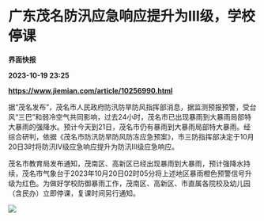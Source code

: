 # 广东茂名防汛应急响应提升为Ⅲ级，学校停课
**界面快报**

**2023-10-19 23:25**

**https://www.jiemian.com/article/10256990.html**

据“茂名发布”，茂名市人民政府防汛防旱防风指挥部消息，据监测预报预警，受台风“三巴”和弱冷空气共同影响，过去24小时，茂名市已出现暴雨到大暴雨局部特大暴雨的强降水。预计今天到21日，茂名市仍有暴雨到大暴雨局部特大暴雨。经综合研判，依据《茂名市防汛防旱防风防冻应急预案》，市三防指挥部决定于10月20日3时将防汛Ⅳ级应急响应提升为防汛Ⅲ级应急响应。

茂名市教育局发布通知，茂南区、高新区已经出现暴雨到大暴雨，预计强降水持续，茂名市气象台于2023年10月20日02时05分将上述地区暴雨橙色预警信号升级为红色。为做好学校防御暴雨工作，茂南区、高新区、市直属各院校及幼儿园（含民办）立即停课，复课时间另行通知。

**![](https://img1.jiemian.com/101/original/20231020/169775750225543900_a700xH.jpeg)**